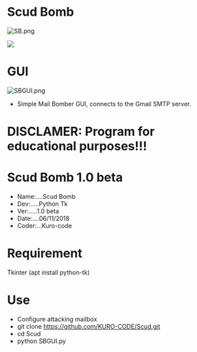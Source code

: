 # Scud Bomb
![SB.png](https://github.com/KURO-CODE/Scud/blob/master/SB.png)

![](https://img.shields.io/badge/SCUD-Python-blue.svg)

# GUI
![SBGUI.png](https://github.com/KURO-CODE/Scud/blob/master/SBGUI.png)

* Simple Mail Bomber GUI, connects to the Gmail SMTP server.

# DISCLAMER: Program for educational purposes!!!

# Scud Bomb 1.0 beta
* Name:....Scud Bomb
* Dev:.....Python Tk
* Ver:.....1.0 beta
* Date:....06/11/2018
* Coder:...Kuro-code

# Requirement
Tkinter (apt install python-tk)

# Use
* Configure attacking mailbox
* git clone https://github.com/KURO-CODE/Scud.git
* cd Scud
* python SBGUI.py
